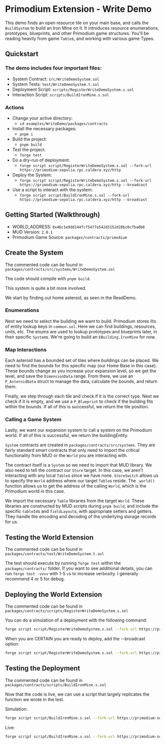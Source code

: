 # Primodium Extension - Write Demo

This demo finds an open resource tile on your main base, and calls the `BuildSystem` to build an Iron Mine on it. It introduces resource enumerations, prototypes, blueprints, and other Primodium game structures. You'll be reading heavily from game `Table`s, and working with various game Types.

## Quickstart

### The demo includes four important files:

- System Contract: `src/WriteDemoSystem.sol`
- System Tests: `test/WriteDemoSystem.t.sol`
- Deployment Script: `scripts/RegisterWriteDemoSystem.s.sol`
- Interaction Script: `scripts/BuildIronMine.s.sol`

### Actions

- Change your active directory:
  - `cd examples/WriteDemo/packages/contracts`
- Install the necessary packages:
  - `pnpm i`
- Build the project:
  - `pnpm build`
- Test the project:
  - `forge test`
- Do a dry-run of deployment:
  - `forge script script/RegisterWriteDemoSystem.s.sol --fork-url https://primodium-sepolia.rpc.caldera.xyz/http`
- Deploy the System:
  - `forge script script/RegisterWriteDemoSystem.s.sol --fork-url https://primodium-sepolia.rpc.caldera.xyz/http --broadcast`
- Use a script to interact with the system:
  - `forge script script/BuildIronMine.s.sol --fork-url https://primodium-sepolia.rpc.caldera.xyz/http --broadcast`

## Getting Started (Walkthrough)

- WORLD_ADDRESS: `0x46c1e9dd144fcf5477a542d3152d28bc0cfba0b6`
- MUD Version: `2.0.1`
- Primodium Game Source: `packages/contracts/primodium`

## Create the System

The commented code can be found in `packages/contracts/src/systems/WriteDemoSystem.sol`

The code should compile with `pnpm build`.

This system is quite a bit more involved.

We start by finding out home asteroid, as seen in the ReadDemo.

### Enumerations

Next we need to select the building we want to build. Primodium stores lits of entity lookup keys in `common.sol`. Here we can find buildings, resources, units, etc. The enums are used to lookup prototypes and blueprints later, in their specific `System`s. We're going to build an `EBuilding.IronMine` for now.

### Map Interactions

Each asteroid has a bounded set of tiles where buildings can be placed. We need to find the bounds for this specific map (our Home Base in this case). These bounds change as you increase your expansion level, so we get the level, and save the `DimensionData` range. From there, we use an `P_AsteroidData` struct to manage the data, calculate the bounds, and return them.

Finally, we step through each tile and check if it is the correct type. Next we check if it is empty, and we use a `P_Blueprint` to check if the building fits within the bounds. If all of this is successful, we return the tile position.

### Calling a Game System

Lastly, we want our expansion system to call a system on the Primodium world. If all of this is successful, we return the buildingEntity.

`System` contracts are created in `packages/contracts/src/systems`. They are fairly standard smart contracts that only need to import the critical functionality from MUD or the `World` you are interacting with.

The contract itself is a `System` so we need to import that MUD library. We also need to tell the contract our `Store` target. In this case, we aren't interacting with any local `Table`s since we have none. `StoreSwitch` allows us to specify the `World` address where our target `Table`s reside. The `_world()` function allows us to get the address of the calling `World`, which is the Primodium world in this case.

We import the necessary `Table` libraries from the target `World`. These libraries are constructed by MUD scripts during `pnpm build`, and include the specific `tableId`s and `fieldLayout`s, with appropriate setters and getters. They handle the encoding and decoding of the underlying storage records for us.

## Testing the World Extension

The commented code can be found in `packages/contracts/test/WriteDemoSystem.t.sol`

The test should execute by running `forge test` within the `packages/contracts/` folder. If you want to see additional details, you can run `forge test -vvvv` with 1-5 `v`s to increase verbosity. I generally recommend 4 or 5 for debug.

## Deploying the World Extension

The commented code can be found in `packages/contracts/scripts/RegisterWriteDemoSystem.s.sol`

You can do a simulation of a deployment with the following command:

```bash
forge script script/RegisterWriteDemoSystem.s.sol --fork-url https://primodium-sepolia.rpc.caldera.xyz/http
```

When you are CERTAIN you are ready to deploy, add the --broadcast option:

```bash
forge script script/RegisterWriteDemoSystem.s.sol --fork-url https://primodium-sepolia.rpc.caldera.xyz/http --broadcast
```

## Testing the Deployment

The commented code can be found in `packages/contracts/scripts/BuildIronMine.s.sol`

Now that the code is live, we can use a script that largely replicates the function we wrote in the test.

Simulation:

```bash
forge script script/BuildIronMine.s.sol --fork-url https://primodium-sepolia.rpc.caldera.xyz/http
```

Live:

```bash
forge script script/BuildIronMine.s.sol --fork-url https://primodium-sepolia.rpc.caldera.xyz/http --broadcast
```
